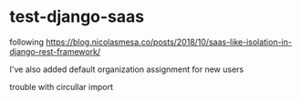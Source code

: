 # test-django-saas
following https://blog.nicolasmesa.co/posts/2018/10/saas-like-isolation-in-django-rest-framework/


I've also added default organization assignment for new users

trouble with circullar import
